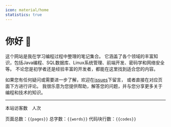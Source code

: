 ```yaml
---
icon: material/home
statistics: true
---
```


# 你好 👋

这个网站是我在学习编程过程中整理的笔记集合。
它涵盖了各个领域的丰富知识，包括Java编程、SQL数据库、Linux系统管理、前端开发、密码学和网络安全等。
不论您是初学者还是经验丰富的开发者，都能在这里找到适合您的内容。

如果您有任何疑问或需要进一步了解，欢迎在<a href="https://github.com/luguosong/programming-notes/issues">issues</a>下留言，
或者直接在对应页面下方进行评论。
我很乐意为您提供帮助，解答您的问题，并与您分享更多关于编程和技术的知识。

---

<span id="busuanzi_container_site_uv">
    本站访客数
    <span id="busuanzi_value_site_uv" style="margin: 0 5px;color: #73a0c5">
        <i class="fa fa-spinner fa-spin"></i>
    </span>人次
</span>

页面总数：`{{pages}}` 总字数：`{{words}}` 代码块行数：`{{codes}}`
